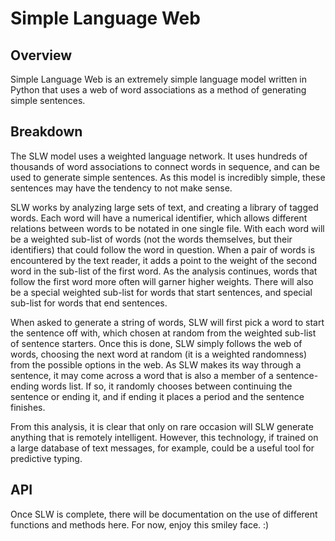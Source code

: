 # Simple Language Web

## Overview
Simple Language Web is an extremely simple language model written in Python that uses a web of word associations as a method of generating simple sentences.


## Breakdown
The SLW model uses a weighted language network. It uses hundreds of thousands of word associations to connect words in sequence, and can be used to generate simple sentences. As this model is incredibly simple, these sentences may have the tendency to not make sense.

SLW works by analyzing large sets of text, and creating a library of tagged words. Each word will have a numerical identifier, which allows different relations between words to be notated in one single file. With each word will be a weighted sub-list of words (not the words themselves, but their identifiers) that could follow the word in question. When a pair of words is encountered by the text reader, it adds a point to the weight of the second word in the sub-list of the first word. As the analysis continues, words that follow the first word more often will garner higher weights. There will also be a special weighted sub-list for words that start sentences, and special sub-list for words that end sentences.

When asked to generate a string of words, SLW will first pick a word to start the sentence off with, which chosen at random from the weighted sub-list of sentence starters. Once this is done, SLW simply follows the web of words, choosing the next word at random (it is a weighted randomness) from the possible options in the web. As SLW makes its way through a sentence, it may come across a word that is also a member of a sentence-ending words list. If so, it randomly chooses between continuing the sentence or ending it, and if ending it places a period and the sentence finishes.

From this analysis, it is clear that only on rare occasion will SLW generate anything that is remotely intelligent. However, this technology, if trained on a large database of text messages, for example, could be a useful tool for predictive typing.

## API
Once SLW is complete, there will be documentation on the use of different functions and methods here. For now, enjoy this smiley face. :)
